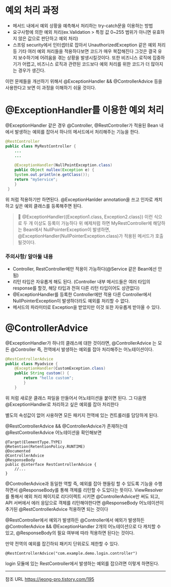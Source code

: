 # 예외 처리 과정
- 메서드 내에서 예외 상황을 예측해서 처리하는 try-catch문을 이용하는 방법
- 요구사항에 의한 예외 처리(ex.Validation > 특정 값 0~255 범위가 아니면 
유효하지 않은 값으로 판단하고 예외 처리)
- 스프링 security에서 인터셉터로 잡아서 UnauthorizedException 같은 예외 
처리
등 기타 여러 예외 처리들을 적용하다보면 코드가 매우 복잡해진다
그것은 결국 유지 보수하기에 어려움을 겪는 상황을 발생시킬것이다.
또한 비즈니스 로직에 집중하기가 어렵고, 비즈니스 로직과 관련된 코드보다 
예외 처리를 위한 코드가 더 많아지는 경우가 생긴다.

이런 문제들을 개선하기 위해서 @ExceptionHandler && @ControllerAdvice 등을 
사용한다고 보면 이 과정을 이해하기 쉬울 것이다.

# @ExceptionHandler를 이용한 예외 처리
@ExceptionHandler 같은 경우 @Controller, @RestController가 적용된 Bean 
내에서 발생하는 예외를 잡아서 하나의 메서드에서 처리해주는 기능을 한다.

```java
@RestController
public class MyRestController {
	...
    ...
    
    @ExceptionHandler(NullPointException.class)
    public Object nullex(Exception e) {
    System.out.println(e.getClass());
    return "myService";
    }
 }   
```
위 처럼 적용하기만 하면된다. @ExceptionHanlder annotation을 쓰고 인자로 
캐치하고 싶은 예외 클래스를 등록해주면 된다.

> 📢 @ExceptionHandler({Exception1.class, Exception2.class}) 이런 식으로 
두 개 이상도 등록이 가능하다
위 예제처럼 하면 MyRestController에 해당하는 Bean에서 
NullPointerException이 발생하면, 
@ExceptionHandler(NullPointerException.class)가 적용된 메서드가 호출 
될것이다.

### 주의사항/ 알아둘 내용
- Controller, RestController에만 적용이 가능하다(@Service 같은 Bean에선 
안됨)
- 리턴 타입은 자유롭게 해도 된다. (Controller 내부 메서드들은 여러 타입의 
response를 할것, 해당 타입과 전혀 다른 리턴 타입이어도 상관없다)
- @ExceptionHandler를 등록한 Controller에만 적용
다른 Controller에서 NullPointerException이 발생하더라도 예외를 처리할 수 
없다.
- 메서드의 파라미터로 Exception을 받았지만 이것 또한 자유롭게 받아올 수 
있다.

# @ControllerAdvice
@ExceptionHandler가 하나의 클래스에 대한 것이라면, @ControllerAdvice 는 
모든 @Controller 즉, 전역에서 발생하는 예외를 잡아 처리해주는 
어노테이션이다.
```java
@RestControllerAdvice
public class Myadvice {
	@ExceptionHandler(CustomException.class)
    public String custom() {
    	return "hello custom";
        }
    }    
```
위 처럼 새로운 클래스 파일을 만들어서 어노테이션을 붙이면 된다.
그 다음엔 @ExceptionHandler로 처리하고 싶은 예외를 잡아 처리한다

별도의 속성값이 없어 사용하면 모든 패키지 전역에 있는 컨트롤러를 담당하게 
된다.

@RestControllerAdvice && @ControllerAdvice가 존재하는데 
@RestControllerAdvice 어노테이션을 확인해보면
```
@Target(ElementType.TYPE)
@Retention(RetentionPolicy.RUNTIME)
@Documented
@ControllerAdvice
@ResponseBody
public @interface RestControllerAdvice {
	//...
}
```
@ControllerAdvice과 동일한 역할
즉, 예외를 잡아 핸들링 할 수 있도록 기능을 수행하면서 @ResponseBody를 통해 
객체를 리턴할 수 도있다는 뜻이다.
ViewResolver를 통해서 예외 처리 페이지로 리다이렉트 시키면 
@ControllerAdvice만 써도 되고, API 서버에서 에러 응답으로 객체를 
리턴해야한다면 @ResponseBody 어노테이션이 추가된 @RestControllerAdvice 
적용하면 되는 것이다

@RestController에서 예외가 발생하든 @Controller에서 예외가 발생하든 
@ControllerAdvice && @ExceptionHandler 2개의 어노테이션으로 다 캐치할 수 
있고, @ResponseBody의 필요 여부에 따라 적용하면 된다는 것이다.

만약 전역의 예외를 잡긴하되 패키지 단위로도 제한할 수 있다.
```
@RestControllerAdvice("com.example.demo.login.controller")
```
login 모듈에 있는 RestController에서 발생하는 예외를 잡으려면 이렇게 
하면된다.


--------------------------
참조 URL
https://jeong-pro.tistory.com/195

